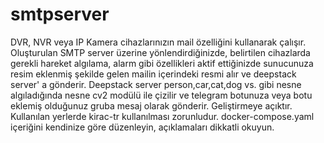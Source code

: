 # smtpserver
DVR, NVR veya IP Kamera cihazlarınızın mail özelliğini kullanarak çalışır.
Oluşturulan SMTP server üzerine yönlendirdiğinizde, belirtilen cihazlarda gerekli hareket algılama, alarm gibi özellikleri aktif ettiğinizde sunucunuza resim eklenmiş şekilde gelen mailin içerindeki resmi alır ve deepstack server' a gönderir. Deepstack server person,car,cat,dog vs. gibi nesne algıladığında nesne cv2 modülü ile çizilir ve telegram botunuza veya botu eklemiş olduğunuz gruba mesaj olarak gönderir. 
Geliştirmeye açıktır. Kullanılan yerlerde kirac-tr kullanılması zorunludur.
docker-compose.yaml içeriğini kendinize göre düzenleyin, açıklamaları dikkatli okuyun.
